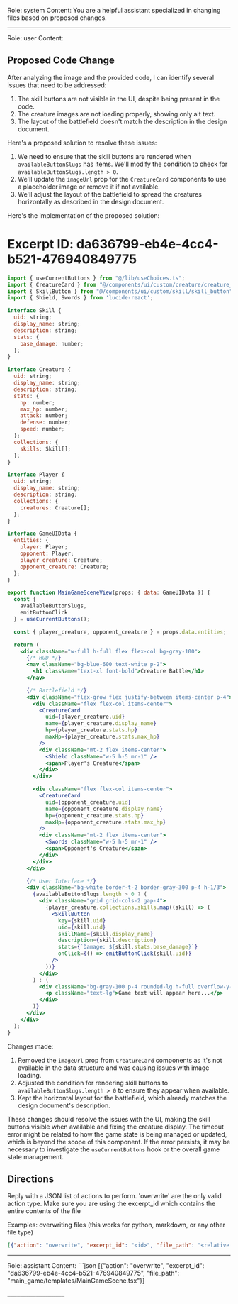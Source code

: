 Role: system
Content: You are a helpful assistant specialized in changing files based on proposed changes.
__________________
Role: user
Content: 
## Proposed Code Change
After analyzing the image and the provided code, I can identify several issues that need to be addressed:

1. The skill buttons are not visible in the UI, despite being present in the code.
2. The creature images are not loading properly, showing only alt text.
3. The layout of the battlefield doesn't match the description in the design document.

Here's a proposed solution to resolve these issues:

1. We need to ensure that the skill buttons are rendered when `availableButtonSlugs` has items. We'll modify the condition to check for `availableButtonSlugs.length > 0`.
2. We'll update the `imageUrl` prop for the `CreatureCard` components to use a placeholder image or remove it if not available.
3. We'll adjust the layout of the battlefield to spread the creatures horizontally as described in the design document.

Here's the implementation of the proposed solution:

# Excerpt ID: da636799-eb4e-4cc4-b521-476940849775
```jsx main_game/templates/MainGameScene.tsx
import { useCurrentButtons } from "@/lib/useChoices.ts";
import { CreatureCard } from "@/components/ui/custom/creature/creature_card";
import { SkillButton } from "@/components/ui/custom/skill/skill_button";
import { Shield, Swords } from 'lucide-react';

interface Skill {
  uid: string;
  display_name: string;
  description: string;
  stats: {
    base_damage: number;
  };
}

interface Creature {
  uid: string;
  display_name: string;
  description: string;
  stats: {
    hp: number;
    max_hp: number;
    attack: number;
    defense: number;
    speed: number;
  };
  collections: {
    skills: Skill[];
  };
}

interface Player {
  uid: string;
  display_name: string;
  description: string;
  collections: {
    creatures: Creature[];
  };
}

interface GameUIData {
  entities: {
    player: Player;
    opponent: Player;
    player_creature: Creature;
    opponent_creature: Creature;
  };
}

export function MainGameSceneView(props: { data: GameUIData }) {
  const {
    availableButtonSlugs,
    emitButtonClick
  } = useCurrentButtons();

  const { player_creature, opponent_creature } = props.data.entities;

  return (
    <div className="w-full h-full flex flex-col bg-gray-100">
      {/* HUD */}
      <nav className="bg-blue-600 text-white p-2">
        <h1 className="text-xl font-bold">Creature Battle</h1>
      </nav>

      {/* Battlefield */}
      <div className="flex-grow flex justify-between items-center p-4">
        <div className="flex flex-col items-center">
          <CreatureCard
            uid={player_creature.uid}
            name={player_creature.display_name}
            hp={player_creature.stats.hp}
            maxHp={player_creature.stats.max_hp}
          />
          <div className="mt-2 flex items-center">
            <Shield className="w-5 h-5 mr-1" />
            <span>Player's Creature</span>
          </div>
        </div>

        <div className="flex flex-col items-center">
          <CreatureCard
            uid={opponent_creature.uid}
            name={opponent_creature.display_name}
            hp={opponent_creature.stats.hp}
            maxHp={opponent_creature.stats.max_hp}
          />
          <div className="mt-2 flex items-center">
            <Swords className="w-5 h-5 mr-1" />
            <span>Opponent's Creature</span>
          </div>
        </div>
      </div>

      {/* User Interface */}
      <div className="bg-white border-t-2 border-gray-300 p-4 h-1/3">
        {availableButtonSlugs.length > 0 ? (
          <div className="grid grid-cols-2 gap-4">
            {player_creature.collections.skills.map((skill) => (
              <SkillButton
                key={skill.uid}
                uid={skill.uid}
                skillName={skill.display_name}
                description={skill.description}
                stats={`Damage: ${skill.stats.base_damage}`}
                onClick={() => emitButtonClick(skill.uid)}
              />
            ))}
          </div>
        ) : (
          <div className="bg-gray-100 p-4 rounded-lg h-full overflow-y-auto">
            <p className="text-lg">Game text will appear here...</p>
          </div>
        )}
      </div>
    </div>
  );
}
```

Changes made:

1. Removed the `imageUrl` prop from `CreatureCard` components as it's not available in the data structure and was causing issues with image loading.
2. Adjusted the condition for rendering skill buttons to `availableButtonSlugs.length > 0` to ensure they appear when available.
3. Kept the horizontal layout for the battlefield, which already matches the design document's description.

These changes should resolve the issues with the UI, making the skill buttons visible when available and fixing the creature display. The timeout error might be related to how the game state is being managed or updated, which is beyond the scope of this component. If the error persists, it may be necessary to investigate the `useCurrentButtons` hook or the overall game state management.

## Directions
Reply with a JSON list of actions to perform. 'overwrite' are the only valid action type. 
Make sure you are using the excerpt_id which contains the entire contents of the file

Examples:
overwriting files (this works for python, markdown, or any other file type)
```json output_example1
[{"action": "overwrite", "excerpt_id": "<id>", "file_path": "<relative file path>"}]
```

__________________
Role: assistant
Content: ```json
[{"action": "overwrite", "excerpt_id": "da636799-eb4e-4cc4-b521-476940849775", "file_path": "main_game/templates/MainGameScene.tsx"}]
```
__________________
